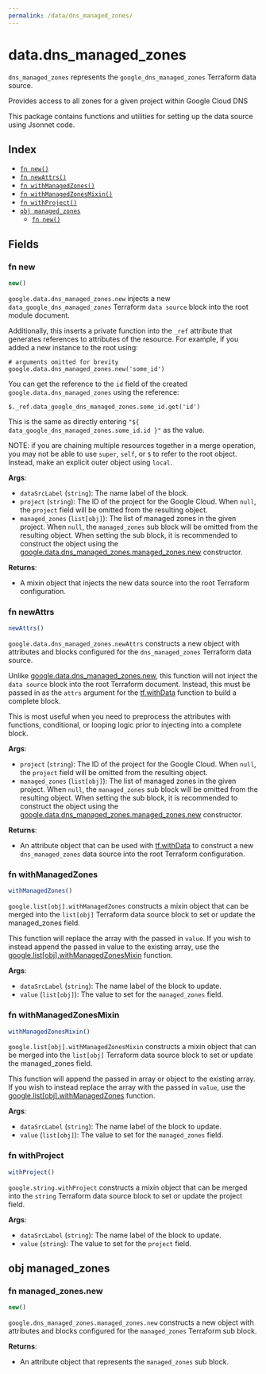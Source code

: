 ```yaml
---
permalink: /data/dns_managed_zones/
---
```


# data.dns_managed_zones

`dns_managed_zones` represents the `google_dns_managed_zones` Terraform data source.

Provides access to all zones for a given project within Google Cloud DNS

This package contains functions and utilities for setting up the data source using Jsonnet code.


## Index

* [`fn new()`](#fn-new)
* [`fn newAttrs()`](#fn-newattrs)
* [`fn withManagedZones()`](#fn-withmanagedzones)
* [`fn withManagedZonesMixin()`](#fn-withmanagedzonesmixin)
* [`fn withProject()`](#fn-withproject)
* [`obj managed_zones`](#obj-managed_zones)
  * [`fn new()`](#fn-managed_zonesnew)

## Fields

### fn new

```ts
new()
```


`google.data.dns_managed_zones.new` injects a new `data_google_dns_managed_zones` Terraform `data source`
block into the root module document.

Additionally, this inserts a private function into the `_ref` attribute that generates references to attributes of the
resource. For example, if you added a new instance to the root using:

    # arguments omitted for brevity
    google.data.dns_managed_zones.new('some_id')

You can get the reference to the `id` field of the created `google.data.dns_managed_zones` using the reference:

    $._ref.data_google_dns_managed_zones.some_id.get('id')

This is the same as directly entering `"${ data_google_dns_managed_zones.some_id.id }"` as the value.

NOTE: if you are chaining multiple resources together in a merge operation, you may not be able to use `super`, `self`,
or `$` to refer to the root object. Instead, make an explicit outer object using `local`.

**Args**:
  - `dataSrcLabel` (`string`): The name label of the block.
  - `project` (`string`): The ID of the project for the Google Cloud. When `null`, the `project` field will be omitted from the resulting object.
  - `managed_zones` (`list[obj]`): The list of managed zones in the given project. When `null`, the `managed_zones` sub block will be omitted from the resulting object. When setting the sub block, it is recommended to construct the object using the [google.data.dns_managed_zones.managed_zones.new](#fn-managed_zonesnew) constructor.

**Returns**:
- A mixin object that injects the new data source into the root Terraform configuration.


### fn newAttrs

```ts
newAttrs()
```


`google.data.dns_managed_zones.newAttrs` constructs a new object with attributes and blocks configured for the `dns_managed_zones`
Terraform data source.

Unlike [google.data.dns_managed_zones.new](#fn-new), this function will not inject the `data source`
block into the root Terraform document. Instead, this must be passed in as the `attrs` argument for the
[tf.withData](https://github.com/tf-libsonnet/core/tree/main/docs#fn-withdata) function to build a complete block.

This is most useful when you need to preprocess the attributes with functions, conditional, or looping logic prior to
injecting into a complete block.

**Args**:
  - `project` (`string`): The ID of the project for the Google Cloud. When `null`, the `project` field will be omitted from the resulting object.
  - `managed_zones` (`list[obj]`): The list of managed zones in the given project. When `null`, the `managed_zones` sub block will be omitted from the resulting object. When setting the sub block, it is recommended to construct the object using the [google.data.dns_managed_zones.managed_zones.new](#fn-managed_zonesnew) constructor.

**Returns**:
  - An attribute object that can be used with [tf.withData](https://github.com/tf-libsonnet/core/tree/main/docs#fn-withdata) to construct a new `dns_managed_zones` data source into the root Terraform configuration.


### fn withManagedZones

```ts
withManagedZones()
```

`google.list[obj].withManagedZones` constructs a mixin object that can be merged into the `list[obj]`
Terraform data source block to set or update the managed_zones field.

This function will replace the array with the passed in `value`. If you wish to instead append the
passed in value to the existing array, use the [google.list[obj].withManagedZonesMixin](TODO) function.


**Args**:
  - `dataSrcLabel` (`string`): The name label of the block to update.
  - `value` (`list[obj]`): The value to set for the `managed_zones` field.


### fn withManagedZonesMixin

```ts
withManagedZonesMixin()
```

`google.list[obj].withManagedZonesMixin` constructs a mixin object that can be merged into the `list[obj]`
Terraform data source block to set or update the managed_zones field.

This function will append the passed in array or object to the existing array. If you wish
to instead replace the array with the passed in `value`, use the [google.list[obj].withManagedZones](TODO)
function.


**Args**:
  - `dataSrcLabel` (`string`): The name label of the block to update.
  - `value` (`list[obj]`): The value to set for the `managed_zones` field.


### fn withProject

```ts
withProject()
```

`google.string.withProject` constructs a mixin object that can be merged into the `string`
Terraform data source block to set or update the project field.



**Args**:
  - `dataSrcLabel` (`string`): The name label of the block to update.
  - `value` (`string`): The value to set for the `project` field.


## obj managed_zones



### fn managed_zones.new

```ts
new()
```


`google.dns_managed_zones.managed_zones.new` constructs a new object with attributes and blocks configured for the `managed_zones`
Terraform sub block.



**Returns**:
  - An attribute object that represents the `managed_zones` sub block.

